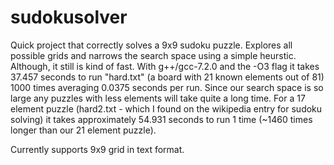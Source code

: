 # sudokusolver

Quick project that correctly solves a 9x9 sudoku puzzle. Explores all possible grids and narrows the search space using a simple heurstic. Although, it still is kind of fast. With g++/gcc-7.2.0 and the -O3 flag it takes 37.457 seconds to run "hard.txt" (a board with 21 known elements out of 81) 1000 times averaging 0.0375 seconds per run. Since our search space is so large any puzzles with less elements will take quite a long time. For a 17 element puzzle (hard2.txt - which I found on the wikipedia entry for sudoku solving) it takes approximately 54.931 seconds to run 1 time (~1460 times longer than our 21 element puzzle). 


Currently supports 9x9 grid in text format.

